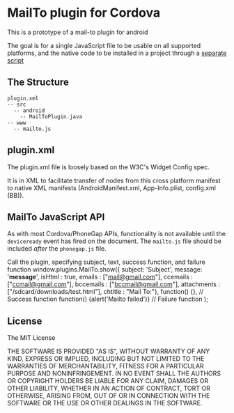 # MailTo plugin for Cordova

This is a prototype of a mail-to plugin for android

The goal is for a single JavaScript file to be usable on all supported
platforms, and the native code to be installed in a project through a [separate
script](http://github.com/alunny/pluginstall)

## The Structure

    plugin.xml
    -- src
      -- android
        -- MailToPlugin.java
    -- www
      -- mailto.js

## plugin.xml

The plugin.xml file is loosely based on the W3C's Widget Config spec.

It is in XML to facilitate transfer of nodes from this cross platform manifest
to native XML manifests (AndroidManifest.xml, App-Info.plist, config.xml (BB)).

## MailTo JavaScript API

As with most Cordova/PhoneGap APIs, functionality is not available until the
`deviceready` event has fired on the document. The `mailto.js` file
should be included _after_ the `phonegap.js` file.

Call the plugin, specifying subject, text, success function, and failure function
	window.plugins.MailTo.show({
    	subject: 'Subject',
    	message: '<b>message</b>',
    	isHtml : true,
    	emails : ["mail@gmail.com"],
    	ccemails : ["ccmail@gmail.com"],
    	bccemails : ["bccmail@gmail.com"],
    	attachments : ["/sdcard/downloads/test.html"],
    	chtitle : "Mail To:"},
    	function() {}, // Success function
    	function() {alert('Mailto failed')} // Failure function
	);

## License

The MIT License

THE SOFTWARE IS PROVIDED "AS IS", WITHOUT WARRANTY OF ANY KIND, EXPRESS OR IMPLIED, INCLUDING BUT NOT LIMITED TO THE WARRANTIES OF MERCHANTABILITY, FITNESS FOR A PARTICULAR PURPOSE AND NONINFRINGEMENT. IN NO EVENT SHALL THE AUTHORS OR COPYRIGHT HOLDERS BE LIABLE FOR ANY CLAIM, DAMAGES OR OTHER LIABILITY, WHETHER IN AN ACTION OF CONTRACT, TORT OR OTHERWISE, ARISING FROM, OUT OF OR IN CONNECTION WITH THE SOFTWARE OR THE USE OR OTHER DEALINGS IN THE SOFTWARE.
